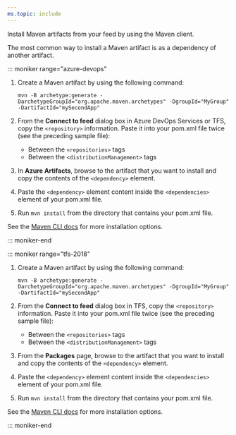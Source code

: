 ```yaml
---
ms.topic: include
---
```


Install Maven artifacts from your feed by using the Maven client.

The most common way to install a Maven artifact is as a dependency of another artifact.

::: moniker range="azure-devops"

1. Create a Maven artifact by using the following command: 

   ```Command
   mvn -B archetype:generate -DarchetypeGroupId="org.apache.maven.archetypes" -DgroupId="MyGroup" -DartifactId="mySecondApp"
   ```

2. From the **Connect to feed** dialog box in Azure DevOps Services or TFS, copy the `<repository>` information. Paste it into your pom.xml file twice (see the preceding sample file):

   * Between the `<repositories>` tags
   * Between the `<distributionManagement>` tags 

3. In **Azure Artifacts**, browse to the artifact that you want to install and copy the contents of the `<dependency>` element.

4. Paste the `<dependency>` element content inside the `<dependencies>` element of your pom.xml file.

5. Run `mvn install` from the directory that contains your pom.xml file.

See the [Maven CLI docs](http://maven.apache.org/plugins/maven-install-plugin/usage.html) for more installation options.

::: moniker-end

::: moniker range="tfs-2018"

1. Create a Maven artifact by using the following command: 

   ```Command
   mvn -B archetype:generate -DarchetypeGroupId="org.apache.maven.archetypes" -DgroupId="MyGroup" -DartifactId="mySecondApp"
   ```

2. From the **Connect to feed** dialog box in TFS, copy the `<repository>` information. Paste it into your pom.xml file twice (see the preceding sample file):

   * Between the `<repositories>` tags
   * Between the `<distributionManagement>` tags 

3. From the **Packages** page, browse to the artifact that you want to install and copy the contents of the `<dependency>` element.

4. Paste the `<dependency>` element content inside the `<dependencies>` element of your pom.xml file.

5. Run `mvn install` from the directory that contains your pom.xml file.

See the [Maven CLI docs](http://maven.apache.org/plugins/maven-install-plugin/usage.html) for more installation options.

::: moniker-end
